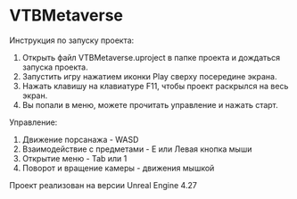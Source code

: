 # VTBMetaverse

Инструкция по запуску проекта:
1. Открыть файл VTBMetaverse.uproject в папке проекта и дождаться запуска проекта.
2. Запустить игру нажатием иконки Play сверху посередине экрана.
3. Нажать клавишу на клавиатуре F11, чтобы проект раскрылся на весь экран.
4. Вы попали в меню, можете прочитать управление и нажать старт.

Управление:

1. Движение порсанажа - WASD
2. Взаимодействие с предметами - E или Левая кнопка мыши
3. Открытие меню - Tab или 1
4. Поворот и вращение камеры - движения мышкой

Проект реализован на версии Unreal Engine 4.27